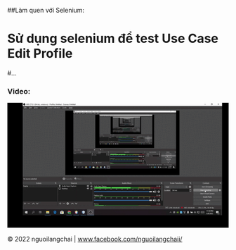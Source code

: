
##Làm quen với Selenium:

# Sử dụng selenium để test Use Case Edit Profile
#...

### Video:
![File GIF](https://github.com/nguoilangchai/selenium-2-go/blob/main/videoDemoEditProfileBySelenium.gif)

© 2022 nguoilangchai | www.facebook.com/nguoilangchaii/